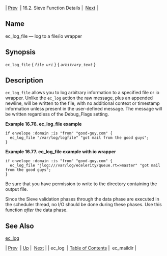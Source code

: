 | [Prev](sieve.ref.ec_log)  | 16.2. Sieve Function Details |  [Next](sieve.ref.ec_maildir.php) |

<a name="sieve.ref.ec_log_file"></a>
## Name

ec_log_file — log to a file/io wrapper

## Synopsis

`ec_log_file` { *`file uri`*      } { *`arbitrary_text`* }

<a name="idp30225200"></a>
## Description

`ec_log_file` allows you to log arbitrary information to a specified file or io wrapper. Unlike the `ec_log` action the raw message, plus an appended newline, will be written to the file, with no additional context or timestamp information unless present in the user-defined message. The message will be written regardless of the Debug_Flags setting.

<a name="example.ec_log_file"></a>

**Example 16.76. ec_log_file example**

```
if envelope :domain :is "from" "good-guy.com" {
  ec_log_file "/var/log/logfile" "got mail from the good guys";
}
```

<a name="example.ec_log_file.second"></a>

**Example 16.77. ec_log_file example with io wrapper**

```
if envelope :domain :is "from" "good-guy.com" {
  ec_log_file "jlog:///var/log/ecelerity/queue.rt=>master" "got mail from the good guys";
}
```

Be sure that you have permission to write to the directory containing the output file.

Since the Sieve validation phases through the data phase are executed in the scheduler thread, no I/O should be done during these phases. Use this function *after* the data phase.

<a name="idp30234368"></a>
## See Also

[ec_log](sieve.ref.ec_log "ec_log")

| [Prev](sieve.ref.ec_log)  | [Up](sieve.ref.files.php) |  [Next](sieve.ref.ec_maildir.php) |
| ec_log  | [Table of Contents](index) |  ec_maildir |
